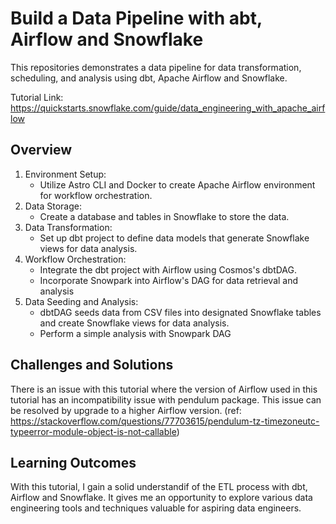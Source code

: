 # Build a Data Pipeline with abt, Airflow and Snowflake

This repositories demonstrates a data pipeline for data transformation, scheduling, and analysis using dbt, Apache Airflow and Snowflake.

Tutorial Link: https://quickstarts.snowflake.com/guide/data_engineering_with_apache_airflow

## Overview

1. Environment Setup:
    - Utilize Astro CLI and Docker to create Apache Airflow environment for workflow orchestration.
2. Data Storage:
    - Create a database and tables in Snowflake to store the data.
3. Data Transformation:
    - Set up dbt project to define data models that generate Snowflake views for data analysis.
4. Workflow Orchestration:
    - Integrate the dbt project with Airflow using Cosmos's dbtDAG.
    - Incorporate Snowpark into Airflow's DAG for data retrieval and analysis
5. Data Seeding and Analysis:
    - dbtDAG seeds data from CSV files into designated Snowflake tables and create Snowflake views for data analysis.
    - Perform a simple analysis with Snowpark DAG

## Challenges and Solutions
There is an issue with this tutorial where the version of Airflow used in this tutorial has an incompatibility issue with pendulum package. This issue can be resolved by upgrade to a higher Airflow version. (ref: https://stackoverflow.com/questions/77703615/pendulum-tz-timezoneutc-typeerror-module-object-is-not-callable)


## Learning Outcomes
With this tutorial, I gain a solid understandif of the ETL process with dbt, Airflow and Snowflake. It gives me an opportunity to explore various data engineering tools and techniques valuable for aspiring data engineers.




    

